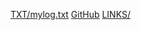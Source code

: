 [TXT/mylog.txt](https://github.com/MaulanaSeto/os241/edit/master/TXT/mylog.txt "TXT/mylog.txt")
[GitHub](https://github.com/MaulanaSeto/os241 "GitHub")
[LINKS/](https://maulanaseto.github.io/os241/LINKS/ "LINKS/")
